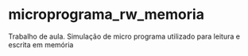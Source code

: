 # microprograma_rw_memoria
Trabalho de aula. Simulação de micro programa utilizado para leitura e escrita em memória
